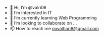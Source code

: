 - 👋 Hi, I’m @valri08
- 👀 I’m interested in IT
- 🌱 I’m currently learning Web Programming
- 💞️ I’m looking to collaborate on ...
- 📫 How to reach me novalhari8@gmail.com

<!---
valri08/valri08 is a ✨ special ✨ repository because its `README.md` (this file) appears on your GitHub profile.
You can click the Preview link to take a look at your changes.
--->
